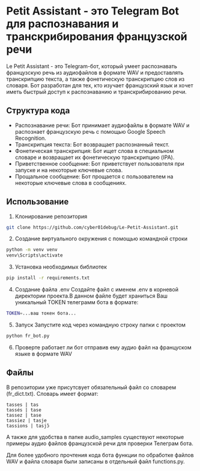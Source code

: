 # Petit Assistant - это Telegram Bot для распознавания и транскрибирования французской речи
Le Petit Assistant - это Telegram-бот, который умеет распознавать французскую речь из аудиофайлов в формате WAV и предоставлять транскрипцию текста, а также фонетическую транскрипцию слов из словаря. 
Бот разработан для тех, кто изучает французский язык и хочет иметь быстрый доступ к распознаванию и транскрибированию речи.

## Структура кода
- Распознавание речи: Бот принимает аудиофайлы в формате WAV и распознает французскую речь с помощью Google Speech Recognition.
- Транскрипция текста: Бот возвращает распознанный текст.
- Фонетическая транскрипция: Бот ищет слова в специальном словаре и возвращает их фонетическую транскрипцию (IPA).
- Приветственное сообщение: Бот приветствует пользователя при запуске и на некоторые ключевые слова.
- Прощальное сообщение: Бот прощается с пользователем на некоторые ключевые слова в сообщениях.

## Использование
1. Клонирование репозитория
```bash
git clone https://github.com/cyber01debug/Le-Petit-Assistant.git
```

2. Создание виртуального окружения c помощью командной строки
```bash
python -m venv venv
venv\Scripts\activate
```

3. Установка необходимых библиотек
```bash
pip install -r requirements.txt
```

4. Создание файла .env
Создайте файл с именем .env в корневой директории проекта.В данном файле будет храниться Ваш уникальный TOKEN телеграмм бота в формате:
```bash 
TOKEN=...ваш токен бота...
```

5. Запуск
Запустите код через командную строку папки с проектом
```bash
python fr_bot.py
```

6. Проверте работает ли бот отправив ему аудио файл на француском языке в формате WAV

## Файлы
В репозитории уже присутсвует обязательный файл со словарем (fr_dict.txt). Словарь имеет формат:
```
tasses | tas
tassés | tase
tassez | tase
tassiez | tasje
tassions | tasjɔ̃
```
А также для удобства в папке audio_samples существуют некоторые примеры аудио файлов французской речи для проверки Телеграм бота.

Для более удобного прочтения кода бота функции по обработке файлов WAV и файла словаря были записаны в отдельный файл functions.py.
    
